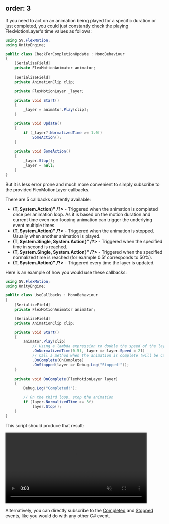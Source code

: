 order: 3
---

If you need to act on an animation being played for a specific duration or just completed, you could just constantly check the playing FlexMotionLayer's time values as follows:

```csharp
using SV.FlexMotion;
using UnityEngine;

public class CheckForCompletionUpdate : MonoBehaviour
{
    [SerializeField]
    private FlexMotionAnimator animator;

    [SerializeField]
    private AnimationClip clip;

    private FlexMotionLayer _layer;
    
    private void Start()
    {
        _layer = animator.Play(clip);
    }

    private void Update()
    {
        if (_layer?.NormalizedTime >= 1.0f)
            SomeAction();
    }

    private void SomeAction()
    {
        _layer.Stop();
        _layer = null;
    }
}
```

But it is less error prone and much more convenient to simply subscribe to the provided FlexMotionLayer callbacks.

There are 5 callbacks currently available:

- **<?# Xref name="OnComplete" xref="api-SV.FlexMotion.FlexMotionLayer.OnComplete<T>(T, System.Action<T, SV.FlexMotion.FlexMotionLayer>)" /?>** - Triggered when the animation is completed once per animation loop.
As it is based on the motion duration and current time even non-looping animation can trigger the underlying event multiple times.
- **<?# Xref name="OnStopped" xref="api-SV.FlexMotion.FlexMotionLayer.OnStopped<T>(T, System.Action<T, SV.FlexMotion.FlexMotionLayer>)" /?>** - Triggered when the animation is stopped. Usually when another animation is played.
- **<?# Xref name="OnTime" xref="api-SV.FlexMotion.FlexMotionLayer.OnTime<T>(T, System.Single, System.Action<T, SV.FlexMotion.FlexMotionLayer>)" /?>** - Triggered when the specified time in second is reached.
- **<?# Xref name="OnNormalizedTime" xref="api-SV.FlexMotion.FlexMotionLayer.OnNormalizedTime<T>(T, System.Single, System.Action<T, SV.FlexMotion.FlexMotionLayer>)" /?>** - Triggered when the specified normalized time is reached (for example 0.5f corresponds to 50%).
- **<?# Xref name="OnUpdate" xref="api-SV.FlexMotion.FlexMotionLayer.OnUpdate<T>(T, System.Action<T, SV.FlexMotion.FlexMotionLayer>)" /?>** - Triggered every time the layer is updated.

Here is an example of how you would use these callbacks:

```csharp
using SV.FlexMotion;
using UnityEngine;

public class UseCallbacks : MonoBehaviour
{
    [SerializeField]
    private FlexMotionAnimator animator;

    [SerializeField]
    private AnimationClip clip;

    private void Start()
    {
        animator.Play(clip)
            // Using a lambda expression to double the speed of the layer at 50% completion
            .OnNormalizedTime(0.5f, layer => layer.Speed = 2f)
            // Call a method when the animation is complete (will be called once per loop)
            .OnComplete(OnComplete)
            .OnStopped(layer => Debug.Log("Stopped!"));
    }

    private void OnComplete(FlexMotionLayer layer)
    {
        Debug.Log("Completed!");

        // On the third loop, stop the animation
        if (layer.NormalizedTime >= 3f)
            layer.Stop();
    }
}
```

This script should produce that result:

<div Class="text-center">
    <video autoplay muted loop src="/img/documentation/use-callbacks-result.webm" width="450px"></video>
</div>

Alternatively, you can directly subscribe to the [Completed](xref:api-SV.FlexMotion.FlexMotionLayer.Completed) and [Stopped](xref:api-SV.FlexMotion.FlexMotionLayer.Stopped) events, like you would do with any other C# event.